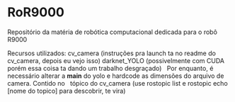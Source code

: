 # RoR9000
Repositório da matéria de robótica computacional dedicada para o robô R9000



Recursos utilizados:
  cv_camera (instruções pra launch ta no readme do cv_camera, depois eu vejo isso)
  darknet_YOLO (possivelmente com CUDA porém essa coisa ta dando um trabalho desgraçado)
    Por enquanto, é  necessário alterar a __main__ do yolo e hardcode as dimensões do arquivo de camera. Contido no 
    tópico do cv_camera (use rostopic list e rostopic echo [nome do topico] para descobrir, te vira)
